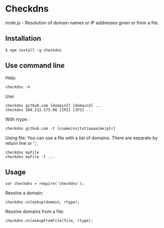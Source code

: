 Checkdns
========

node.js - Resolution of domain names or IP addresses given or from a file.

## Installation
```
$ npm install -g checkdns
```

## Use command line

Help:
```
checkdns -h
```

Use:
```
checkdns github.com [domain2] [domain3] ...
checkdns 204.232.175.90 [IP2] [IP3] ...
```

With rtype :
```
checkdns github.com -t [cname|ns|txt|aaaa|mx|ptr]
```

Using file:
You can use a file with a list of domains. There are separate by return line or ';'.
```
checkdns myFile
checkdns myFile -t ...
```

## Usage

```
var checkdns = require('checkdns');
```

Resolve a domain:
```
checkdns.nslookup(domain, rtype);
```

Resolve domains from a file:

```
checkdns.nslookupFromFile(file, rtype);
```
